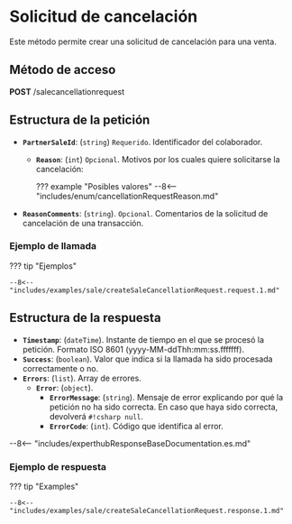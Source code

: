 ﻿# Solicitud de cancelación

Este método permite crear una solicitud de cancelación para una venta.

## Método de acceso

**POST** /salecancellationrequest

## Estructura de la petición

- **`PartnerSaleId`**: (``string``) ``Requerido``. Identificador del colaborador.
  - **`Reason`**: (``int``) ``Opcional``. Motivos por los cuales quiere solicitarse la cancelación:
      
    ??? example "Posibles valores"
        --8<-- "includes/enum/cancellationRequestReason.md"

- **`ReasonComments`**: (``string``). ``Opcional``. Comentarios de la solicitud de cancelación de una transacción.

### Ejemplo de llamada

??? tip "Ejemplos"

    --8<-- "includes/examples/sale/createSaleCancellationRequest.request.1.md"

## Estructura de la respuesta

- **`Timestamp`**: (``dateTime``). Instante de tiempo en el que se procesó la petición. Formato ISO 8601 (yyyy-MM-ddThh\:mm\:ss.fffffff).
- **`Success`**: (``boolean``). Valor que indica si la llamada ha sido procesada correctamente o no.
- **`Errors`**: (`list`). Array de errores.
  - **`Error`**: (`object`).
    - **`ErrorMessage`**: (`string`). Mensaje de error explicando por qué la petición no ha sido correcta. En caso que haya sido correcta, devolverá `#!csharp null`.
    - **`ErrorCode`**: (`int`). Código que identifica al error.

--8<-- "includes/experthubResponseBaseDocumentation.es.md"

### Ejemplo de respuesta

??? tip "Examples"

    --8<-- "includes/examples/sale/createSaleCancellationRequest.response.1.md"